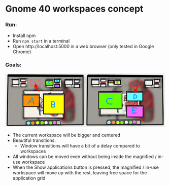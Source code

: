 Gnome 40 workspaces concept
===========================

### Run:
- Install npm
- Run `npm start` in a terminal
- Open http://localhost:5000 in a web browser (only tested in Google Chrome)

### Goals:
![](readme_assets/Gnome%2040.png)
- The current workspace will be bigger and centered
- Beautiful transitions. 
    - Window transitions will have a bit of a delay compared to workspaces
- All windows can be moved even without being inside the magnified / in-use workspace
- When the Show applications button is pressed, the magnified / in-use workspace will move up with the rest, leaving free space for 
the application grid 
